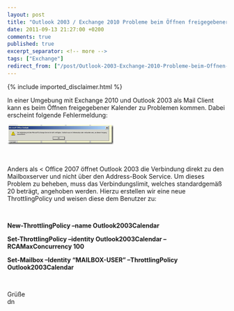 ```yaml
---
layout: post
title: "Outlook 2003 / Exchange 2010 Probleme beim Öffnen freigegebener Kalender"
date: 2011-09-13 21:27:00 +0200
comments: true
published: true
excerpt_separator: <!-- more -->
tags: ["Exchange"]
redirect_from: ["/post/Outlook-2003-Exchange-2010-Probleme-beim-Offnen-freigegebener-Kalender", "/post/outlook-2003-exchange-2010-probleme-beim-offnen-freigegebener-kalender"]
---
```

<!-- more -->
{% include imported_disclaimer.html %}
<p>In einer Umgebung mit Exchange 2010 und Outlook 2003 als Mail Client kann es beim &Ouml;ffnen freigegebener Kalender zu Problemen kommen. Dabei erscheint folgende Fehlermeldung:</p>
<p><a href="/assets/image_345.png"><img style="background-image: none; margin: 0px; padding-left: 0px; padding-right: 0px; display: inline; padding-top: 0px; border: 0px;" title="image" src="/assets/image_thumb_343.png" border="0" alt="image" width="244" height="45" /></a></p>
<p>&nbsp;</p>
<p>Anders als &lt; Office 2007 &ouml;ffnet Outlook 2003 die Verbindung direkt zu den Mailboxserver und nicht &uuml;ber den Address-Book Service. Um dieses Problem zu beheben, muss das Verbindungslimit, welches standardgem&auml;&szlig; 20 betr&auml;gt, angehoben werden. Hierzu erstellen wir eine neue ThrottlingPolicy und weisen diese dem Benutzer zu:</p>
<p>&nbsp;</p>
<p><strong>New-ThrottlingPolicy &ndash;name Outlook2003Calendar</strong></p>
<p><strong>Set-ThrottlingPolicy &ndash;identity Outlook2003Calendar &ndash;RCAMaxConcurrency 100</strong></p>
<p><strong>Set-Mailbox &ndash;Identity &ldquo;MAILBOX-USER&rdquo; &ndash;ThrottlingPolicy Outlook2003Calendar</strong></p>
<p>&nbsp;</p>
<p>Gr&uuml;&szlig;e   <br />dn</p>
